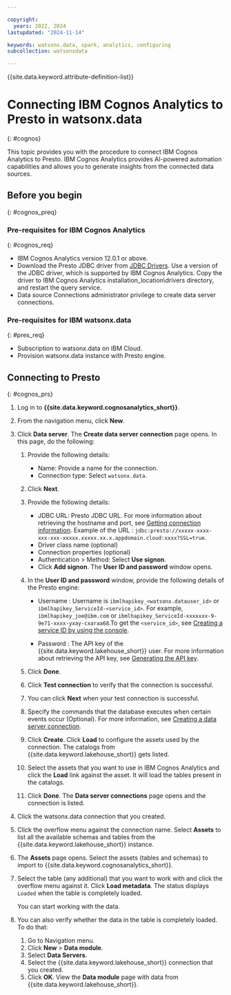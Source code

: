 ```yaml
---

copyright:
  years: 2022, 2024
lastupdated: "2024-11-14"

keywords: watsonx.data, spark, analytics, configuring
subcollection: watsonxdata

---
```


{{site.data.keyword.attribute-definition-list}}

# Connecting IBM Cognos Analytics to Presto in watsonx.data
{: #cognos}

This topic provides you with the procedure to connect IBM Cognos Analytics to Presto. IBM Cognos Analytics provides AI-powered automation capabilities and allows you to generate insights from the connected data sources.

## Before you begin
{: #cognos_preq}

### Pre-requisites for IBM Cognos Analytics
{: #cognos_req}

   * IBM Cognos Analytics version 12.0.1 or above.
   * Download the Presto JDBC driver from [JDBC Drivers](https://prestodb.io/docs/current/installation/jdbc.html). Use a version of the JDBC driver, which is supported by IBM Cognos Analytics. Copy the driver to IBM Cognos Analytics installation_location\drivers directory, and restart the query service.
   * Data source Connections administrator privilege to create data server connections.

### Pre-requisites for IBM watsonx.data
{: #pres_req}

   * Subscription to watsonx.data on IBM Cloud.
   * Provision watsonx.data instance with Presto engine.

## Connecting to Presto
{: #cognos_prs}


1. Log in to **{{site.data.keyword.cognosanalytics_short}}**.
1. From the navigation menu, click **New**.
1. Click **Data server**. The **Create data server connection** page opens. In this page, do the following:

   1. Provide the following details:

      * Name: Provide a name for the connection.
      * Connection type: Select `watsonx.data`.

   2. Click **Next**.

   1. Provide the following details:

      * JDBC URL: Presto JDBC URL. For more information about retrieving the hostname and port, see [Getting connection information](watsonxdata?topic=watsonxdata-get_connection). Example of the URL : `jdbc:presto://xxxxx-xxxx-xxx-xxx-xxxxx.xxxxx.xx.x.appdomain.cloud:xxxx?SSL=true`.
      * Driver class name (optional)
      * Connection properties (optional)
      * Authentication > Method: Select **Use signon**.
      * Click **Add signon**. The **User ID and password** window opens.

   1. In the **User ID and password** window, provide the following details of the Presto engine:
      * Username : Username is `ibmlhapikey_<watsonx.datauser_id>` or `ibmlhapikey_ServiceId-<service_id>`. For example, `ibmlhapikey_joe@ibm.com` or `ibmlhapikey_ServiceId-xxxxxxx-9-9e71-xxxx-yxay-cxaraa68`.To get the `<service_id>`, see [Creating a service ID by using the console](https://ondeck.console.cloud.ibm.com/docs/account?topic=account-serviceids&interface=ui#create_serviceid).


      *	Password : The API key of the {{site.data.keyword.lakehouse_short}} user. For more information about retrieving the API key, see [Generating the API key](watsonxdata?topic=watsonxdata-con-presto-serv#get-ibmapi-key).

   1. Click **Done**.
   7. Click **Test connection** to verify that the connection is successful.
   8.	You can click **Next** when your test connection is successful.
   9. Specify the commands that the database executes when certain events occur (Optional). For more information, see [Creating a data server connection](https://www.ibm.com/docs/en/cognos-analytics/12.0.0?topic=servers-creating-data-server-connection).
   10. Click **Create**. Click **Load** to configure the assets used by the connection. The catalogs from {{site.data.keyword.lakehouse_short}} gets listed.
   11. Select the assets that you want to use in  IBM Cognos Analytics and click the **Load** link against the asset. It will load the tables present in the catalogs.
   12. Click **Done**. The **Data server connections** page opens and the connection is listed.

1. Click the watsonx.data connection that you created.
1. Click the overflow menu against the connection name. Select **Assets** to list all the available schemas and tables from the {{site.data.keyword.lakehouse_short}} instance.
1. The **Assets** page opens. Select the assets (tables and schemas) to import to {{site.data.keyword.cognosanalytics_short}}.
1. Select the table (any additional) that you want to work with and click the overflow menu against it. Click **Load metadata**. The status displays `Loaded` when the table is completely loaded.

   You can start working with the data.


1. You can also verify whether the data in the table is completely loaded. To do that:
   1. Go to Navigation menu.
   1. Click **New** > **Data module**.
   1. Select **Data Servers**.
   1. Select the {{site.data.keyword.lakehouse_short}} connection that you created.
   1. Click **OK**. View the **Data module** page with data from {{site.data.keyword.lakehouse_short}}.
